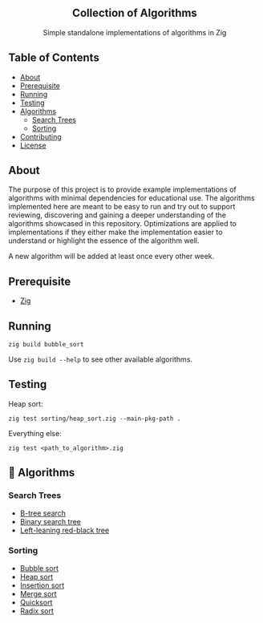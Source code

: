 <h2 align="center">Collection of Algorithms</h2>

<p align="center">Simple standalone implementations of algorithms in Zig</p>

## Table of Contents

- [About](#about)
- [Prerequisite](#prerequisite)
- [Running](#running)
- [Testing](#testing)
- [Algorithms](#algorithms)
  - [Search Trees](#search_trees)
  - [Sorting](#sorting)
- [Contributing](CONTRIBUTING.md)
- [License](LICENSE)

## About <a name = "about"></a>

The purpose of this project is to provide example implementations of algorithms with minimal dependencies for educational use. The algorithms implemented here are meant to be easy to run and try out to support reviewing, discovering and gaining a deeper understanding of the algorithms showcased in this repository. Optimizations are applied to implementations if they either make the implementation easier to understand or highlight the essence of the algorithm well.

A new algorithm will be added at least once every other week.

## Prerequisite <a name = "prerequisite"></a>

- [Zig](https://ziglang.org/download/)

## Running <a name = "running"></a>

```console
zig build bubble_sort
```

Use `zig build --help` to see other available algorithms.

## Testing <a name = "testing"></a>

Heap sort:

```console
zig test sorting/heap_sort.zig --main-pkg-path .
```

Everything else:

```console
zig test <path_to_algorithm>.zig
```

## :hammer: Algorithms <a name = "algorithms"></a>

### Search Trees <a name = "search_trees">

- [B-tree search](search_trees/b_tree_search.zig)
- [Binary search tree](search_trees/binary_search_tree.zig)
- [Left-leaning red-black tree](search_trees/llrb.zig)

### Sorting <a name = "sorting"></a>

- [Bubble sort](sorting/bubble_sort.zig)
- [Heap sort](sorting/heap_sort.zig)
- [Insertion sort](sorting/insertion_sort.zig)
- [Merge sort](sorting/merge_sort.zig)
- [Quicksort](sorting/quicksort.zig)
- [Radix sort](sorting/radix_sort.zig)
